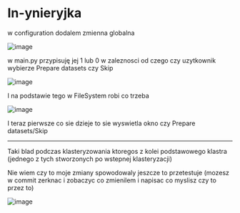 # In-ynieryjka


w configuration dodalem zmienna globalna

![image](https://github.com/macius06xd/In-ynieryjka/assets/80836050/49cec067-0b12-4023-9d1b-c823cf449b0c)

w main.py przypisuję jej 1 lub 0 w zaleznosci od czego czy uzytkownik wybierze Prepare datasets czy Skip

![image](https://github.com/macius06xd/In-ynieryjka/assets/80836050/b2127a7f-14c2-4ee5-892f-320ddccc613d)

I na podstawie tego w FileSystem robi co trzeba

![image](https://github.com/macius06xd/In-ynieryjka/assets/80836050/67937a2b-17bd-4a78-a66b-2da60309e7ce)

I teraz pierwsze co sie dzieje to sie wyswietla okno czy Prepare datasets/Skip
____________________________________________

Taki blad podczas klasteryzowania ktoregos z kolei podstawowego klastra (jednego z tych stworzonych po wstepnej klasteryzacji)

Nie wiem czy to moje zmiany spowodowaly jeszcze to przetestuje (mozesz w commit zerknac i zobaczyc co zmienilem i napisac co myslisz czy to przez to)

![image](https://github.com/macius06xd/In-ynieryjka/assets/80836050/9482ffd3-cf2b-46a2-bd98-b682c8623f40)
